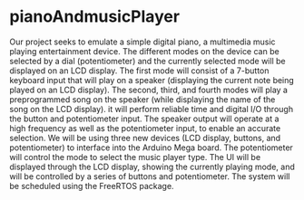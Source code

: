 # pianoAndmusicPlayer
Our project seeks to emulate a simple digital piano, a multimedia music playing entertainment device. 
The different modes on the device can be selected by a dial (potentiometer) and the currently selected mode will be displayed on an LCD display. The 
first mode will consist of a 7-button keyboard input that will play on a speaker (displaying the current note being played on an LCD display). The second, 
third, and fourth modes will play a preprogrammed song on the speaker (while displaying the name of the song on the LCD display). it will perform reliable 
time and digital I/O through the button and potentiometer input. The speaker output will operate at a high frequency as well as the potentiometer 
input, to enable an accurate selection. We will be using three new devices (LCD display, buttons, and potentiometer) to interface into the Arduino Mega 
board. The potentiometer will control the mode to select the music player type. The UI will be displayed through the LCD display, showing the currently 
playing mode, and will be controlled by a series of buttons and potentiometer. The system will be scheduled using the FreeRTOS package.
